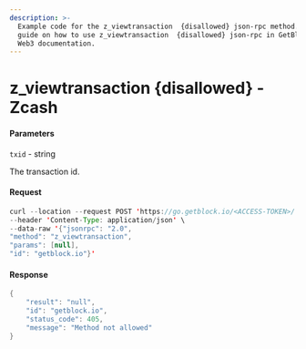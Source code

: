```yaml
---
description: >-
  Example code for the z_viewtransaction  {disallowed} json-rpc method. Сomplete
  guide on how to use z_viewtransaction  {disallowed} json-rpc in GetBlock.io
  Web3 documentation.
---
```


# z\_viewtransaction {disallowed} - Zcash

#### Parameters

`txid` - string

The transaction id.

#### Request

```java
curl --location --request POST 'https://go.getblock.io/<ACCESS-TOKEN>/' \
--header 'Content-Type: application/json' \
--data-raw '{"jsonrpc": "2.0",
"method": "z_viewtransaction",
"params": [null],
"id": "getblock.io"}'
```

#### Response

```java
{
    "result": "null",
    "id": "getblock.io",
    "status_code": 405,
    "message": "Method not allowed"
}
```
